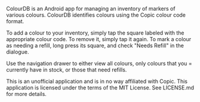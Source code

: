 ColourDB is an Android app for managing an inventory of markers of various
colours. ColourDB identifies colours using the Copic colour code format.

To add a colour to your inventory, simply tap the square labeled with the
appropriate colour code. To remove it, simply tap it again. To mark a colour as
needing a refill, long press its square, and check "Needs Refill" in the
dialogue.

Use the navigation drawer to either view all colours, only colours that you =
currently have in stock, or those that need refills.

This is an unofficial application and is in no way affiliated with Copic. This
application is licensed under the terms of the MIT License. See LICENSE.md for
more details.
